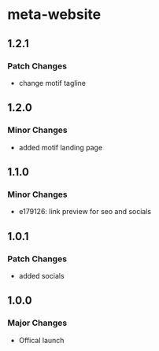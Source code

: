 # meta-website

## 1.2.1

### Patch Changes

- change motif tagline

## 1.2.0

### Minor Changes

- added motif landing page

## 1.1.0

### Minor Changes

- e179126: link preview for seo and socials

## 1.0.1

### Patch Changes

- added socials

## 1.0.0

### Major Changes

- Offical launch
